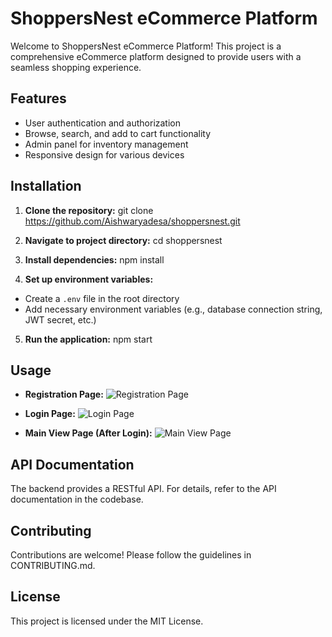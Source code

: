 # ShoppersNest eCommerce Platform

Welcome to ShoppersNest eCommerce Platform! This project is a comprehensive eCommerce platform designed to provide users with a seamless shopping experience.

## Features
- User authentication and authorization
- Browse, search, and add to cart functionality
- Admin panel for inventory management
- Responsive design for various devices

## Installation
1. **Clone the repository:**
git clone https://github.com/Aishwaryadesa/shoppersnest.git

2. **Navigate to project directory:**
cd shoppersnest

3. **Install dependencies:**
npm install

4. **Set up environment variables:**
- Create a `.env` file in the root directory
- Add necessary environment variables (e.g., database connection string, JWT secret, etc.)

5. **Run the application:**
npm start

## Usage
- **Registration Page:**
![Registration Page](registration.png)

- **Login Page:**
![Login Page](login.png)

- **Main View Page (After Login):**
![Main View Page](main_view.png)

## API Documentation
The backend provides a RESTful API. For details, refer to the API documentation in the codebase.

## Contributing
Contributions are welcome! Please follow the guidelines in CONTRIBUTING.md.

## License 
This project is licensed under the MIT License.
